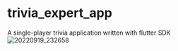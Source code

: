 # trivia_expert_app

A single-player trivia application written with flutter SDK
![20220919_232658](https://user-images.githubusercontent.com/53054854/191131688-dc507b82-c26b-4c9b-82af-30c351058057.gif)
